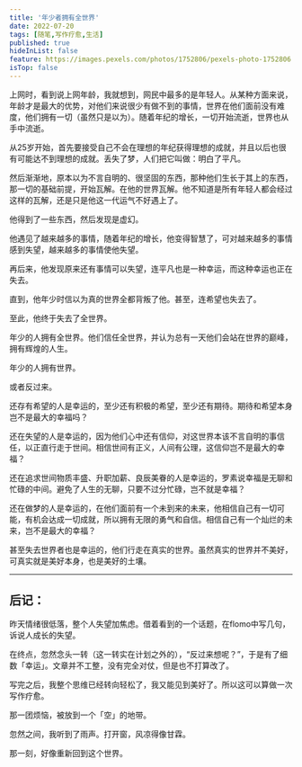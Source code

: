 ```yaml
---
title: '年少者拥有全世界'
date: 2022-07-20
tags: [随笔,写作疗愈,生活]
published: true
hideInList: false
feature: https://images.pexels.com/photos/1752806/pexels-photo-1752806.jpeg?auto=compress&cs=tinysrgb&w=800
isTop: false
---
```

​上网时，看到说上网年龄，我就想到，网民中最多的是年轻人。从某种方面来说，年龄才是最大的优势，对他们来说很少有做不到的事情，世界在他们面前没有难度，他们拥有一切（虽然只是以为）。随着年纪的增长，一切开始流逝，世界也从手中流逝。


从25岁开始，首先要接受自己不会在理想的年纪获得理想的成就，并且以后也很有可能达不到理想的成就。丢失了梦，人们把它叫做：明白了平凡。


然后渐渐地，原本以为不言自明的、很坚固的东西，那种他们生长于其上的东西，那一切的基础前提，开始瓦解。在他的世界瓦解。他不知道是所有年轻人都会经过这样的瓦解，还是只是他这一代运气不好遇上了。


他得到了一些东西，然后发现是虚幻。


他遇见了越来越多的事情，随着年纪的增长，他变得智慧了，可对越来越多的事情感到失望，越来越多的事情使他失望。


再后来，他发现原来还有事情可以失望，连平凡也是一种幸运，而这种幸运也正在失去。


直到，他年少时信以为真的世界全都背叛了他。甚至，连希望也失去了。



至此，他终于失去了全世界。


年少的人拥有全世界。他们信任全世界，并认为总有一天他们会站在世界的巅峰，拥有辉煌的人生。


年少的人拥有世界。


或者反过来。


还存有希望的人是幸运的，至少还有积极的希望，至少还有期待。期待和希望本身岂不是最大的幸福吗？


还在失望的人是幸运的，因为他们心中还有信仰，对这世界本该不言自明的事信任，以正直行走于世间。相信世间有正义，人间有公理，这信仰岂不是最大的幸福？


还在追求世间物质丰盛、升职加薪、良辰美眷的人是幸运的，罗素说幸福是无聊和忙碌的中间。避免了人生的无聊，只要不过分忙碌，岂不就是幸福？


还在做梦的人是幸运的，在他们面前有一个未到来的未来，他相信自己有一切可能，有机会达成一切成就，所以拥有无限的勇气和自信。相信自己有一个灿烂的未来，岂不是最大的幸福？


甚至失去世界者也是幸运的，他们行走在真实的世界。虽然真实的世界并不美好，可真实就是美好本身，也是美好的土壤。

---
## 后记：

昨天情绪很低落，整个人失望加焦虑。借着看到的一个话题，在flomo中写几句，诉说人成长的失望。

在终点，忽然念头一转（这一转实在计划之外的），“反过来想呢？”，于是有了细数「幸运」。文章并不工整，没有完全对仗，但是也不打算改了。

写完之后，我整个思维已经转向轻松了，我又能见到美好了。所以这可以算做一次写作疗愈。

那一团烦恼，被放到一个「空」的地带。

忽然之间，我听到了雨声。打开窗，风凉得像甘霖。

那一刻，好像重新回到这个世界。

